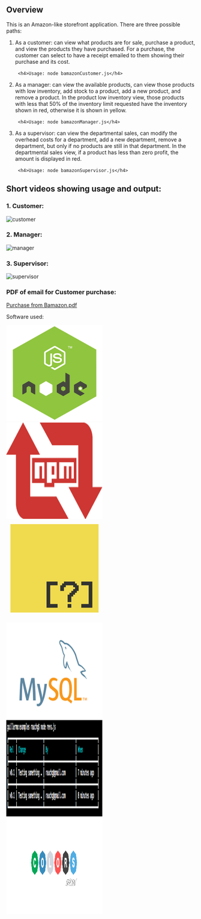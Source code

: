 <h2>Overview</h2>

This is an Amazon-like storefront application. There are three possible paths:

1. As a customer:        can view what products are for sale, purchase a product, and view the products they have purchased.  For a purchase, the customer can select to have a receipt emailed to them showing their purchase and its cost.


        <h4>Usage: node bamazonCustomer.js</h4>


2. As a manager:         can view the available products, can view those products with low inventory, add stock to a product, add a new product, and remove a product. In the product low inventory view, those products with less that 50% of the inventory limit requested have the inventory shown in red, otherwise it is shown in yellow. 


        <h4>Usage: node bamazonManager.js</h4> 


3. As a supervisor:     can view the departmental sales, can modify the overhead costs for a department, add a new department, remove a  department, but only if no products are still in that department. In the departmental sales view, if a product has less than zero profit, the amount is displayed in red.

        <h4>Usage: node bamazonSupervisor.js</h4>


<h2>Short videos showing usage and output:</h2>

<h3>1. Customer:</h3>

![customer](https://user-images.githubusercontent.com/33644735/39631768-1dc37760-4f81-11e8-8e1f-faab77eb2e67.gif)

<h3>2. Manager:</h3>

![manager](https://user-images.githubusercontent.com/33644735/39632279-9db3ab10-4f82-11e8-8c5f-06387bda18e1.gif)

<h3>3. Supervisor:</h3>

![supervisor](https://user-images.githubusercontent.com/33644735/39631985-ca4380f2-4f81-11e8-917c-5ee2bae721d5.gif)



<h3>PDF of email for Customer purchase:</h3>

[Purchase from Bamazon.pdf](https://github.com/JohnRThurlby/Bamazon/files/1974725/Purchase.from.Bamazon.pdf)





Software used: 

<img src="/nodejs_logo.png" width="256" height="256" title="NodeJS"><img src="/npm-logo.png" width="256" height="256" title="Node Package Manager"><img src="/inquirer.png" width="256" height="256" title="Inquirer">

<img src="/mysql.png" width="256" height="256" title="MySQL"><img src="/cli-tables.png" width="256" height="256" title="CLI Tables"><img src="/colors.png" width="256" height="256" title="Colors">

